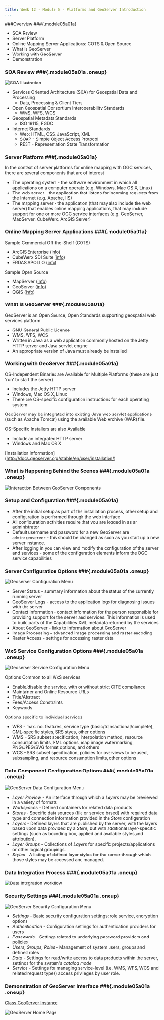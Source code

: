 ```yaml
---
title: Week 12 - Module 5 - Platforms and GeoServer Introduction
...
```




<!---------------------------------------------------------------------------->
<!-- Week 13 ----------------------------------------------------------------->
<!-- Lecture 05 a 01 a ------------------------------------------------------->
<!-- Developing and Hosting OGC Services-------------------------------------->
<!-- Platforms and GeoServer Introduction------------------------------------->
<!---------------------------------------------------------------------------->


###Overview ###{.module05a01a}

* SOA Review
* Server Platform
* Online Mapping Server Applications: COTS & Open Source
* What is GeoServer
* Working with GeoServer
* Demonstration


### SOA Review ###{.module05a01a .oneup}

![SOA Illustration](./images/SOAillustration.png)


* Services Oriented Architecture (SOA) for Geospatial Data and Processing
	* Data, Processing & Client Tiers
* Open Geospatial Consortium Interoperability Standards
	* WMS, WFS, WCS
* Geospatial Metadata Standards
	* ISO 19115, FGDC
* Internet Standards
	* Web: HTML, CSS, JavaScript, XML
	* SOAP - Simple Object Access Protocol
	* REST - Representation State Transformation


### Server Platform ###{.module05a01a}

In the context of server platforms for online mapping with OGC services, there are several components that are of interest

* The operating system - the software environment in which all applications on a computer operate (e.g. Windows, Mac OS X, Linux)
* The web server - the application that listens for incoming requests from the Internet (e.g. Apache, IIS)
* The mapping server - the application (that may also include the web server) that enables online mapping applications, that may include support for one or more OGC service interfaces (e.g. GeoServer, MapServer, CubeWerx, ArcGIS Server)


### Online Mapping Server Applications ###{.module05a01a}

Sample Commercial Off-the-Shelf (COTS)

* ArcGIS Enterprise ([info](http://www.esri.com/en/arcgis/products/arcgis-enterprise/overview))
* CubeWerx SDI Suite ([info](http://www.cubewerx.com/solutions/sdi/))
* ERDAS APOLLO ([info](http://www.hexagongeospatial.com/products/provider-suite/erdas-apollo))

Sample Open Source

* MapServer ([info](http://mapserver.org/))
* GeoServer ([info](http://geoserver.org/))
* QGIS ([info](http://docs.qgis.org/2.14/en/docs/user_manual/working_with_ogc/ogc_server_support.html))


### What is GeoServer ###{.module05a01a}

GeoServer is an Open Source, Open Standards supporting geospatial web services platform

* GNU General Public License
* WMS, WFS, WCS
* Written in Java as a web application commonly hosted on the Jetty HTTP server and Java servlet engine
* An appropriate version of Java must already be installed


### Working with GeoServer ###{.module05a01a}

OS-Independent Binaries are Available for Multiple Platforms (these are just ‘run’ to start the server)

* Includes the Jetty HTTP server
* Windows, Mac OS X, Linux
* There are OS-specific configuration instructions for each operating system

GeoServer may be integrated into existing Java web servlet applications (such as Apache Tomcat) using the available Web Archive (WAR) file. 

OS-Specific Installers are also Available

* Include an integrated HTTP server
* Windows and Mac OS X

[Installation Information]    (http://docs.geoserver.org/stable/en/user/installation/)


### What is Happening Behind the Scenes ###{.module05a01a .oneup}

![Interaction Between GeoServer Components](images/GeoServerInteraction.png)


### Setup and Configuration ###{.module05a01a}

* After the initial setup as part of the installation process, other setup and configuration is performed through the web interface
* All configuration activities require that you are logged in as an administrator
* Default username and password for a new GeoServer are `admin:geoserver` - this should be changed as soon as you start up a new server instance.
* After logging in you can view and modify the configuration of the server and services - some of the configuration elements inform the OGC service capabilities


### Server Configuration Options ###{.module05a01a .oneup}


![Geoserver Configuration Menu](images/GeoServer_ServerConfig.jpg)


* Server Status - summary information about the status of the currently running server
* GeoServer Logs - access to the application logs for diagnosing issues with the server
* Contact Information - contact information for the person responsible for providing support for the server and services. This information is used to build parts of the Capabilities XML metadata returned by the services
* About GeoServer - links to information about GeoServer
* Image Processing - advanced image processing and raster encoding
* Raster Access - settings for accessing raster data


### WxS Service Configuration Options ###{.module05a01a .oneup}

![Geoserver Service Configuration Menu](images/GeoServer_ServiceConfig.jpg)


Options Common to all WxS services

* Enable/disable the service, with or without strict CITE compliance
* Maintainer and Online Resource URLs
* Title/Abstract
* Fees/Access Constraints
* Keywords


Options specific to individual services

* WFS - max. no. features, service type (basic/transactional/complete), GML-specific styles, SRS styes, other options
* WMS - SRS subset specification, interpolation method, resource consumption limits, KML options, map image watermarking, PNG/JPEG/SVG format options, and others
* WCS - SRS subset specification, policies for overviews to be used, subsampling, and resource consumption limits, other options


### Data Component Configuration Options ###{.module05a01a .oneup}

![GeoServer Data Configuration Menu](images/GeoServer_DataConfig.jpg)


* _Layer Preview_ -  An interface through which a _Layers_ may be previewed in a variety of formats
* _Workspaces_ - Defined containers for related data products
* _Stores_ - Specific data sources (file or service based) with required data type and connection information provided in the _Store_ configuration
* _Layers_ - Defined layers that are published by the server, with the layers based upon data provided by a _Store_, but with additional layer-specific settings (such as bounding box, applied and available styles,and attribution).
* _Layer Groups_ - Collections of _Layers_ for specific projects/applications or other logical groupings.
* _Styles_ - A listing of defined layer styles for the server through which those styles may be accessed and managed. 


### Data Integration Process ###{.module05a01a .oneup}

![Data integration workflow](images/GeoServer_DataWorkflow.png)


### Security Settings ###{.module05a01a .oneup}

![GeoServer Security Configuration Menu](images/GeoServer_SecurityConfig.jpg)


* _Settings_ - Basic security configuration settings: role service, encryption options
* _Authentication_ - Configuration settings for authentication providers for users
* _Passwords_ - Settings related to underlying password providers and policies
* _Users, Groups, Roles_ - Management of system users, groups and defined roles
* _Data_ - Settings for read/write access to data products within the server, settings for the system's *catalog mode*
* _Service_ - Settings for managing service-level (i.e. WMS, WFS, WCS and related request types) access privileges by user role. 


### Demonstration of GeoServer Interface ###{.module05a01a .oneup}

[Class GeoServer Instance](http://mapper.internetmapping.net:8081/geoserver/web/)

![GeoServer Home Page](images/GeoServer_Home.jpg)


